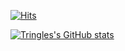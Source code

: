 [![Hits](https://hits.seeyoufarm.com/api/count/incr/badge.svg?url=https%3A%2F%2Fgithub.com%2FTringles&count_bg=%2379C83D&title_bg=%23555555&icon=&icon_color=%23E7E7E7&title=hits&edge_flat=false)](https://hits.seeyoufarm.com)

[![Tringles's GitHub stats](https://github-readme-stats.vercel.app/api?username=Tringles)](https://github.com/Tringles/github-readme-stats)

